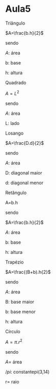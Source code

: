 # Aula5

Triângulo

$A=\frac{b.h}{2}$

sendo


$A$: área 

b: base

h: altura


Quadrado 


$A=L^{2}$


sendo


$A$: área 


L: lado


Losango

$A=\frac{D.d}{2}$


sendo

$A$: área 

D: diagonal maior

d: diagonal menor



Retângulo 

A=b.h

sendo

$A=\frac{b.h}{2}$

$A$: área 

b: base

h: altura 


Trapézio 


$A=\frac{(B+b).h{2}$


sendo


$A$: área 

B: base maior

b: base menor

h: altura 


Círculo 

$A=\pi.r^{2}$

sendo

$A$= área 

$/pi$: constantepi(3,14)

r= raio


